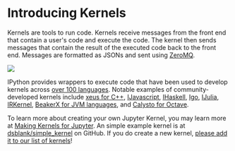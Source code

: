 # Introducing Kernels

 Kernels are tools to run code. Kernels receive messages from the front end that contain a user's code and execute the code.  The kernel then sends messages that contain the result of the executed code back to the front end.  Messages are formatted as JSONs and sent using [ZeroMQ](http://zguide.zeromq.org/page:all#ZeroMQ-in-a-Hundred-Words).

![](http://ipython.readthedocs.io/en/stable/_images/other_kernels.png)


 IPython provides wrappers to execute code that
 have been used to develop kernels across [over 100 languages](https://github.com/jupyter/jupyter/wiki/Jupyter-kernels). Notable examples of community-developed kernels include [xeus for C++](https://github.com/QuantStack/xeus-cling), [IJavascript](https://github.com/n-riesco/ijavascript), [IHaskell](https://github.com/gibiansky/IHaskell), [Igo](https://github.com/yunabe/lgo), [IJulia](https://github.com/JuliaLang/IJulia.jl), [IRKernel](https://github.com/IRkernel/IRkernel), [BeakerX for JVM languages](https://github.com/twosigma/beakerx), and [Calysto for Octave](https://github.com/Calysto/octave_kernel).

 To learn more about creating your own Jupyter Kernel, you may learn more at [Making Kernels for Jupyter](http://jupyter-client.readthedocs.io/en/latest/kernels.html).  An simple example kernel
 is at [dsblank/simple_kernel](https://github.com/dsblank/simple_kernel) on GitHub.
 If you do create a new kernel, [please add it to our list of kernels](https://github.com/jupyter/jupyter/wiki/Jupyter-kernels)!

